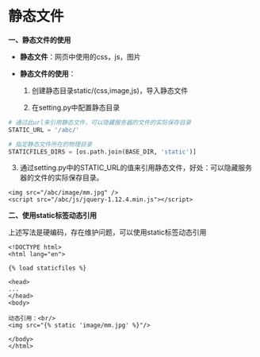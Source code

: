 # 静态文件

**一、静态文件的使用**

- **静态文件**：网页中使用的css，js，图片


- **静态文件的使用**： 
  1. 创建静态目录static/(css,image,js)，导入静态文件

  2. 在setting.py中配置静态目录

```python
# 通过此url来引用静态文件，可以隐藏服务器的文件的实际保存目录
STATIC_URL = '/abc/'

# 指定静态文件所在的物理目录
STATICFILES_DIRS = [os.path.join(BASE_DIR, 'static')]
```

3. 通过setting.py中的STATIC_URL的值来引用静态文件，好处：可以隐藏服务器的文件的实际保存目录。

```
<img src="/abc/image/mm.jpg" />
<script src="/abc/js/jquery-1.12.4.min.js"></script>
```

**二、使用static标签动态引用**

上述写法是硬编码，存在维护问题，可以使用static标签动态引用

	<!DOCTYPE html>
	<html lang="en">
	
	{% load staticfiles %}
	
	<head>
	...
	</head>
	<body>
	
	动态引用：<br/>
	<img src="{% static 'image/mm.jpg' %}"/>
	
	</body>
	</html>

## 